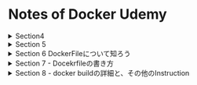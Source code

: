 # Notes of Docker Udemy

<details>

<summary>Section4</summary>

## 環境変数
```bash
export AGE=20
echo $AGE
```

## hello world projectをpullする
```bash
docker pull hello-world
```

## docker imagesを表示
```bash
docker images
```

## containerをimageから作成する
```bash
docker run hello-world
```

## docker containersを表示
```bash
docker ps
docker ps -a
```

## restart docker container
```bash
docker restart <CONTAINER_ID>
```

## restart docker container then start bash
```bash
docker exec -it <CONTAINER_ID> bash
```

## Containerから出る
```bash
exit
docker dettach
```

## Containerを再度起動する
- exit
```bash
 docker restart <CONTAINER_ID>
 docker exec -it <CONTAINER_ID> bash
```
- detach
```bash
docker attach <CONTAINER_ID>
```

## 更新内容をDocker imageにする
```bash
docker commit <CONTAINER_ID> <NEW_IMAGE_NAME>
docker commit <CONTAINER_ID> ubuntu:updated
```

## Docker imageを別名で保存
```bash
docker tag <SOURCE> <TARGET>
docker tag ubuntu:updated <DOCKER_HUB_USER_NAME>/my-first-repo
```

## Docker Hubに imageをpushする
```bash
docker push <REPOSITORY_NAME>
```

## dockerのimageを削除する
```bash
docker rmi <DOCKER_HUB_USER_NAME>/my-first-repo
```

## pullしたimageからcontainerを起動する
```bash
docker run -it <DOCKER_HUB_USER_NAME>/my-first-repo bash
```

</details>

<details>
<summary> Section 5 </summary>

## docker runはdocker create + docker start

## `docker start`ではdefaultの実行結果を見ることができない
実行結果をみるには
```bash
docker start <CONTAINER_ID> -a
```
defaultのcommandは`docker ps -a`の`COMMAND`

## docker run -it
> -i : インプット可能
>
> -t : 表示が綺麗になる

## containerを削除する
```bash
docker rm <CONTAINER_ID>
docker rm <NAME>
```

## containerをstopする
```bash
docker stop <CONTAINER_ID>
docker stop <NAME>
```

## 止まっているcontainerを全削除
```bash
docker system prune
```

## コンテナ名を指名してrunする
```bash
docker run --name <NAME> <IMAGE>
```

## container 起動後にdetachする(backgroundで動かす)
```bash
docker run -d <IMAGE>
docker run -it -d ubuntu bash
```

## containerをexit後に削除する(一回きりのcontainer)
```bash
docker run --rm <IMAGE>
docker run --rm hello-world
```

</details>

<details>

<summary> Section 6 DockerFileについて知ろう</summary>

## Dockerfileとは
- Docker imageの設計図でDockerfileからDocker imageを作る
- Dockerfileというファイル名のテキストファイル
- INSTRUCTION argumentsの形で記載していく

```Dockerfile
FROM ubuntu:latest
# testファイルを作成
RUN touch test
```

## DockerfileからDocker imageを作成する
```bash
docker build <DIRECTORY>
docker build .

docker build -t <NAME> <DIRECTORY>
docker build -t new-ubuntu:latest .
```

- danglingを表示する
```bash
docker images -f dangling=true
```

</details>

<details>

<summary> Section 7 - Docekrfileの書き方 </summary>

## FROM
Dockerfileは`FROM`から書き始める
`FROM`はほとんどの場合OSを指定

## RUN
- Linuxコマンドを実行
- RUNを使うことで好きにカスタマイズ
- RUN毎にLayerが作られる

## Layer数を最小限にするために
- Docker imageのLayer数は最小限にする
- Layerを作るのは`RUN`, `COPY`, `ADD`
- コマンドを&&でつなげる
- \ で改行する

```Dockerfile
FROM ubuntu:latest
RUN apt-get update && apt-get install \
xxx \
xyz \
yyy \
zzz
```

## cacheの使用
- cacheはLayerごとに保存される
- cacheを使用してDockerfileを作成して最終的に&&でつなげる

```Dockerfile
FROM ubuntu:latest
RUN apt-get update
RUN apt-get install -y \
curl \
nginx
RUN apt-get install -y cvs
```

最終的
```Dockerfile
FROM ubuntu:latest
RUN apt-get update && apt-get install -y \
curl \
cvs \
nginx
```

## CMD
- containerのdefaultのcommandを指定
```Dockerfile
CMD["executable", "parames1", "parames2"]
```
- 原則Dockerfileの最後に記述
- CMDは1つのみ

ubuntuの`/bin/bash`はDockerfileのCMDで定義されている
```Dockerfile
CMD ["bash"]
```

## RUNとCMDの違い
- RUNはLayerを作る,CMDは作らない
- 保存したい内容: `RUN`
- `docker run`で起動するときに実行したい場合: `CMD`
</details>

<details>
<summary> Section 8 - docker buildの詳細と、その他のInstruction</summary>

## Docker deamonとは
- docker deamonがある場所を`DOCKER_HOST`と呼びclientから命令を出す
- docker objectsを管理するもの
> docker objects
> - network
> - container
> - image
> - data volumes

## COPY
hostからcontainerにcopyする
```Dockerfile
COPY <src> <dest>

FROM ubuntu:latest
RUN mkdir /new_dir
COPY something /new_dir/
```

## COPY vs ADD
- 単純にfileやfolderをcopyする場合は`COPY`
- tarの圧縮ファイルをコピーして解凍したいときは`ADD`

```bash
tar -cvf compressed.tar sample_folder
```

## Dockerfileがbuild contextにない場合
```bash
docker build -f <docker_file_name> <build_context>
```
`Dockerfile.dev`

`Dockerfile.test`

```bash
docker build -f ../Dockerfile.dev .
```

## CMD vs ENTRYPOINT
- ENTRYPOINTでもdefaultのcommandを指定することができる
> - ENTRYPOINTは,run時に上書きできない
> - ENTRYPOINTがある場合はCMDは["param1", "param2"]の形を取る
>
> つまりCMDはENTRYPOINTの引数となる
> - run時に上書きできるのはCMDの部分のみ
> - containerをcommandのようにして使いたい時に使う

```Dockerfile
FROM ubuntu:latest
RUN touch test
CMD ["ls","--help"]
```

```Dockerfile
FROM ubuntu:latest
RUN touch test
ENTRYPOINT["ls"]
CMD["--help"]
```

## ENV :環境変数を設定する

```Dockerfile
ENV <key> <value>
ENV <key>=<value> ...
```

```Dockerfile
FROM ubuntu:latest
ENV key1 this_is_value1
ENV key2=this_is_value2
ENV key3="H e l l o , W o r l d !" key4=j\ o\ h\ n
ENV key5 v a l u e
```

全ての環境変数を表示する
```bash
env
```

## WORKDIR
Docker instructionの実行directoryを変更する

- Docker instructionはrootで実行される

```Dockerfile
FROM ubuntu:latest
RUN mkdir sample_folder
RUN cd sample_folder
RUN touch sample_file
```
sample_fileはroot下に作られる

```Dockerfile
FROM ubuntu:latest
# RUN mkdir sample_folder
WORKDIR /sample_folder
RUN touch sample_file
```
sample_fileはsample_folder下に作られる
runした際にsample_folderに移動されている

</details>

